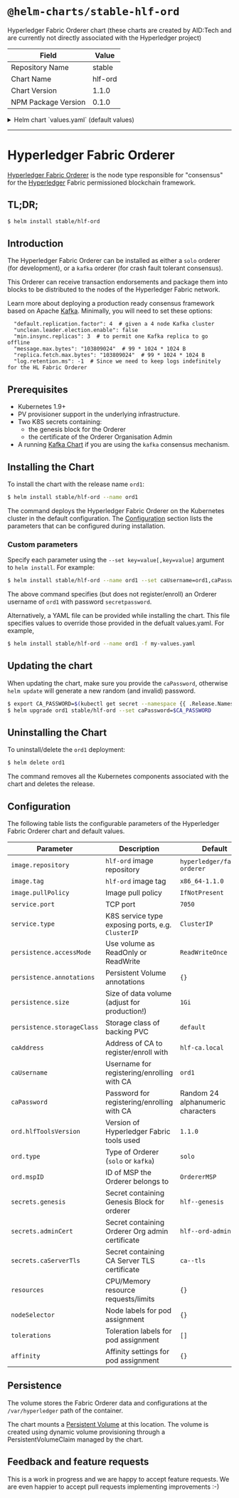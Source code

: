 # `@helm-charts/stable-hlf-ord`

Hyperledger Fabric Orderer chart (these charts are created by AID:Tech and are currently not directly associated with the Hyperledger project)

| Field               | Value   |
| ------------------- | ------- |
| Repository Name     | stable  |
| Chart Name          | hlf-ord |
| Chart Version       | 1.1.0   |
| NPM Package Version | 0.1.0   |

<details>

<summary>Helm chart `values.yaml` (default values)</summary>

```yaml
## Default values for hlf-ord.
## This is a YAML-formatted file.
## Declare variables to be passed into your templates.

image:
  repository: hyperledger/fabric-orderer
  tag: 1.2.0
  pullPolicy: IfNotPresent

service:
  # Cluster IP or LoadBalancer
  type: ClusterIP
  port: 7050

persistence:
  enabled: true
  annotations: {}
  ## If defined, storageClassName: <storageClass>
  ## If set to "-", storageClassName: "", which disables dynamic provisioning
  ## If undefined (the default) or set to null, no storageClassName spec is
  ##   set, choosing the default provisioner.  (gp2 on AWS, standard on
  ##   GKE, AWS & OpenStack)
  ##
  storageClass: ''
  accessMode: ReadWriteOnce
  size: 1Gi
  # existingClaim: ""

##################################
## Further configuration options #
##################################
## Address of Certificate Authority where O
caAddress: hlf-ca.local
## Username for registering/enrolling with CA
caUsername: ord1
## Password for registering/enrolling with CA  (defaults to random 24 alphanumeric)
# caPassword:

ord:
  # Tools version
  hlfToolsVersion: 1.2.0
  ## Type of Orderer, `solo` or `kafka`
  type: solo
  ## MSP ID of the Orderer
  mspID: OrdererMSP

secrets:
  {}
  ## This should contain "genesis" block derived from a configtx.yaml
  ## configtxgen -profile OrdererGenesis -outputBlock genesis.block
  # genesis: hlf--genesis
  ## This should contain the Certificate of the Orderer Organisation admin
  ## This is necessary to successfully run the orderer
  # adminCert: hlf--ord-admincert
  ## This should contain the CA server's TLS details under the key tls.crt (e.g. a Let's Encrypt Certificate PEM)
  # caServerTls: ca--tls

resources:
  {}
  ## We usually recommend not to specify default resources and to leave this as a conscious
  ## choice for the user. This also increases chances charts run on environments with little
  ## resources, such as Minikube. If you do want to specify resources, uncomment the following
  ## lines, adjust them as necessary, and remove the curly braces after 'resources:'.
  # limits:
  #   cpu: 100m
  #   memory: 128Mi
  # requests:
  #   cpu: 100m
  #   memory: 128Mi

nodeSelector: {}

tolerations: []

affinity:
  {}
  ## Suggested antiAffinity, as each Orderer should be on a separate Node for resilience
  # podAntiAffinity:
  #   requiredDuringSchedulingIgnoredDuringExecution:
  #     - topologyKey: "kubernetes.io/hostname"
  #       labelSelector:
  #         matchLabels:
  #           app: hlf-ord
```

</details>

---

# Hyperledger Fabric Orderer

[Hyperledger Fabric Orderer](http://hyperledger-fabric.readthedocs.io/) is the node type responsible for "consensus" for the [Hyperledger](https://www.hyperledger.org/) Fabric permissioned blockchain framework.

## TL;DR;

```bash
$ helm install stable/hlf-ord
```

## Introduction

The Hyperledger Fabric Orderer can be installed as either a `solo` orderer (for development), or a `kafka` orderer (for crash fault tolerant consensus).

This Orderer can receive transaction endorsements and package them into blocks to be distributed to the nodes of the Hyperledger Fabric network.

Learn more about deploying a production ready consensus framework based on Apache [Kafka](https://hyperledger-fabric.readthedocs.io/en/release-1.1/kafka.html?highlight=orderer). Minimally, you will need to set these options:

```
  "default.replication.factor": 4  # given a 4 node Kafka cluster
  "unclean.leader.election.enable": false
  "min.insync.replicas": 3  # to permit one Kafka replica to go offline
  "message.max.bytes": "103809024"  # 99 * 1024 * 1024 B
  "replica.fetch.max.bytes": "103809024"  # 99 * 1024 * 1024 B
  "log.retention.ms": -1  # Since we need to keep logs indefinitely for the HL Fabric Orderer
```

## Prerequisites

- Kubernetes 1.9+
- PV provisioner support in the underlying infrastructure.
- Two K8S secrets containing:
  - the genesis block for the Orderer
  - the certificate of the Orderer Organisation Admin
- A running [Kafka Chart](https://github.com/kubernetes/charts/tree/master/incubator/kafka) if you are using the `kafka` consensus mechanism.

## Installing the Chart

To install the chart with the release name `ord1`:

```bash
$ helm install stable/hlf-ord --name ord1
```

The command deploys the Hyperledger Fabric Orderer on the Kubernetes cluster in the default configuration. The [Configuration](#configuration) section lists the parameters that can be configured during installation.

### Custom parameters

Specify each parameter using the `--set key=value[,key=value]` argument to `helm install`. For example:

```bash
$ helm install stable/hlf-ord --name ord1 --set caUsername=ord1,caPassword=secretpassword
```

The above command specifies (but does not register/enroll) an Orderer username of `ord1` with password `secretpassword`.

Alternatively, a YAML file can be provided while installing the chart. This file specifies values to override those provided in the defualt values.yaml. For example,

```bash
$ helm install stable/hlf-ord --name ord1 -f my-values.yaml
```

## Updating the chart

When updating the chart, make sure you provide the `caPassword`, otherwise `helm update` will generate a new random (and invalid) password.

```bash
$ export CA_PASSWORD=$(kubectl get secret --namespace {{ .Release.Namespace }} ord1-hlf-ord -o jsonpath="{.data.CA_PASSWORD}" | base64 --decode; echo)
$ helm upgrade ord1 stable/hlf-ord --set caPassword=$CA_PASSWORD
```

## Uninstalling the Chart

To uninstall/delete the `ord1` deployment:

```bash
$ helm delete ord1
```

The command removes all the Kubernetes components associated with the chart and deletes the release.

## Configuration

The following table lists the configurable parameters of the Hyperledger Fabric Orderer chart and default values.

| Parameter                  | Description                                       | Default                           |
| -------------------------- | ------------------------------------------------- | --------------------------------- |
| `image.repository`         | `hlf-ord` image repository                        | `hyperledger/fabric-orderer`      |
| `image.tag`                | `hlf-ord` image tag                               | `x86_64-1.1.0`                    |
| `image.pullPolicy`         | Image pull policy                                 | `IfNotPresent`                    |
| `service.port`             | TCP port                                          | `7050`                            |
| `service.type`             | K8S service type exposing ports, e.g. `ClusterIP` | `ClusterIP`                       |
| `persistence.accessMode`   | Use volume as ReadOnly or ReadWrite               | `ReadWriteOnce`                   |
| `persistence.annotations`  | Persistent Volume annotations                     | `{}`                              |
| `persistence.size`         | Size of data volume (adjust for production!)      | `1Gi`                             |
| `persistence.storageClass` | Storage class of backing PVC                      | `default`                         |
| `caAddress`                | Address of CA to register/enroll with             | `hlf-ca.local`                    |
| `caUsername`               | Username for registering/enrolling with CA        | `ord1`                            |
| `caPassword`               | Password for registering/enrolling with CA        | Random 24 alphanumeric characters |
| `ord.hlfToolsVersion`      | Version of Hyperledger Fabric tools used          | `1.1.0`                           |
| `ord.type`                 | Type of Orderer (`solo` or `kafka`)               | `solo`                            |
| `ord.mspID`                | ID of MSP the Orderer belongs to                  | `OrdererMSP`                      |
| `secrets.genesis`          | Secret containing Genesis Block for orderer       | `hlf--genesis`                    |
| `secrets.adminCert`        | Secret containing Orderer Org admin certificate   | `hlf--ord-admincert`              |
| `secrets.caServerTls`      | Secret containing CA Server TLS certificate       | `ca--tls`                         |
| `resources`                | CPU/Memory resource requests/limits               | `{}`                              |
| `nodeSelector`             | Node labels for pod assignment                    | `{}`                              |
| `tolerations`              | Toleration labels for pod assignment              | `[]`                              |
| `affinity`                 | Affinity settings for pod assignment              | `{}`                              |

## Persistence

The volume stores the Fabric Orderer data and configurations at the `/var/hyperledger` path of the container.

The chart mounts a [Persistent Volume](http://kubernetes.io/docs/user-guide/persistent-volumes/) at this location. The volume is created using dynamic volume provisioning through a PersistentVolumeClaim managed by the chart.

## Feedback and feature requests

This is a work in progress and we are happy to accept feature requests. We are even happier to accept pull requests implementing improvements :-)
